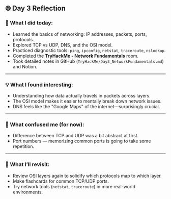 ## 🌐 Day 3 Reflection

### 🧠 What I did today:

- Learned the basics of networking: IP addresses, packets, ports, protocols.
- Explored TCP vs UDP, DNS, and the OSI model.
- Practiced diagnostic tools: `ping`, `ipconfig`, `netstat`, `traceroute`, `nslookup`.
- Completed the **TryHackMe - Network Fundamentals** room.
- Took detailed notes in GitHub (`TryHackMe/Day3_NetworkFundamentals.md`) and Notion.

---

### 💡 What I found interesting:

- Understanding how data actually travels in packets across layers.
- The OSI model makes it easier to mentally break down network issues.
- DNS feels like the "Google Maps" of the internet—surprisingly crucial.

---

### 🤔 What confused me (for now):

- Difference between TCP and UDP was a bit abstract at first.
- Port numbers — memorizing common ports is going to take some repetition.

---

### 🔁 What I’ll revisit:

- Review OSI layers again to solidify which protocols map to which layer.
- Make flashcards for common TCP/UDP ports.
- Try network tools (`netstat`, `traceroute`) in more real-world environments.